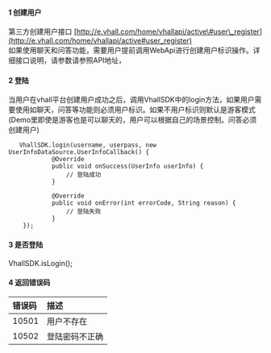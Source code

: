 #### 1 创建用户

第三方创建用户接口 [http://e.vhall.com/home/vhallapi/active\#user\_register](http://e.vhall.com/home/vhallapi/active#user_register)  
如果使用聊天和问答功能，需要用户提前调用WebApi进行创建用户标识操作。详细接口说明，请参数请参照API地址，

#### 2 登陆

当用户在vhall平台创建用户成功之后，调用VhallSDK中的login方法，如果用户需要使用如聊天，问答等功能则必须用户标识。如果不用户标识则默认是游客模式 \(Demo里即使是游客也是可以聊天的，用户可以根据自己的场景控制。问答必须创建用户\)

```
   VhallSDK.login(username, userpass, new UserInfoDataSource.UserInfoCallback() {
            @Override
            public void onSuccess(UserInfo userInfo) {
                // 登陆成功
            }

            @Override
            public void onError(int errorCode, String reason) {
                // 登陆失败
            }
    });
```

#### 3 是否登陆

 VhallSDK.isLogin();

#### 4 返回错误码

| 错误码 | 描述 |
| :--- | :--- |
| 10501 | 用户不存在 |
| 10502 | 登陆密码不正确 |





